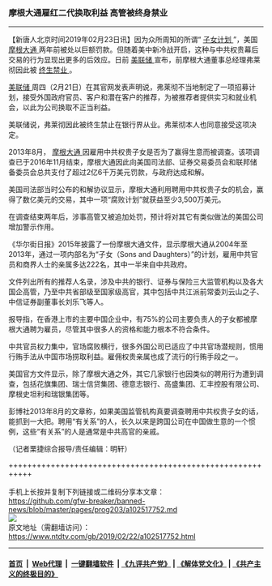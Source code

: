 ### 摩根大通雇红二代换取利益 高管被终身禁业
------------------------

<div class="post_content">
 <p>
  【新唐人北京时间2019年02月23日讯】因为众所周知的所谓“
  <a href="https://www.ntdtv.com/gb/子女计划.htm">
   子女计划
  </a>
  ”，美国
  <a href="https://www.ntdtv.com/gb/摩根大通.htm">
   摩根大通
  </a>
  两年前被处以巨额罚款。但随着美中新冷战开启，这种与中共权贵幕后交易的行为显现出更多的后效应。日前
  <a href="https://www.ntdtv.com/gb/美联储.htm">
   美联储
  </a>
  宣布，前摩根大通董事总经理弗莱彻因此被
  <a href="https://www.ntdtv.com/gb/终生禁业.htm">
   终生禁业
  </a>
  。
 </p>
 <p>
  <a href="https://www.ntdtv.com/gb/美联储.htm">
   美联储
  </a>
  周四（2月21日）在其官网发表声明说，弗莱彻不当地制定了一项招募计划，接受外国政府官员、客户和潜在客户的推荐，为被推荐者提供实习和就业机会，以此为公司换取不正当利益。
 </p>
 <p>
  美联储说，弗莱彻因此被终生禁止在银行界从业。弗莱彻本人也同意接受这项决定。
 </p>
 <p>
  2013年8月，
  <a href="https://www.ntdtv.com/gb/摩根大通.htm">
   摩根大通
  </a>
  因雇用中共权贵子女是否为了赢得生意而被调查。该项调查已于2016年11月结束，摩根大通因此向美国司法部、证券交易委员会和联邦储备委员会总共支付了超过2亿6千万美元罚款，与政府达成和解。
 </p>
 <p>
  美国司法部当时公布的和解协议显示，摩根大通利用聘用中共权贵子女的机会，赢得了数亿美元的交易，其中一项“腐败计划”就获益至少3,500万美元。
 </p>
 <p>
  在调查结束两年后，涉事高管又被追加处罚，预计将对其它有类似做法的美国公司增加警示作用。
 </p>
 <p>
  《华尔街日报》2015年披露了一份摩根大通文件，显示摩根大通从2004年至2013年，通过一项内部名为“子女（Sons and Daughters）”的计划，雇用中共官员和商界人士的亲属多达222名，其中一半来自中共政府。
 </p>
 <p>
  文件列出所有的推荐人名录，涉及中共的银行、证券与保险三大监管机构以及各大国企高管，乃至中共省部级至国家级高官，其中包括中共江派前常委刘云山之子、中信证券副董事长刘乐飞等人。
 </p>
 <p>
  报导指，在香港上市的主要中国企业中，有75%的公司主要负责人的子女都被摩根大通聘为雇员，尽管其中很多人的资格和能力根本不符合条件。
 </p>
 <p>
  中共官员权力集中，官场腐败横行，很多外国公司已适应了中共官场潜规则，惯用行贿手法从中国市场捞取利益。雇佣权贵亲属也成了流行的行贿手段之一。
 </p>
 <p>
  美国官方文件显示，除了摩根大通之外，其它几家银行也因类似的聘用行为遭到调查，包括花旗集团、瑞士信贷集团、德意志银行、高盛集团、汇丰控股有限公司、摩根史坦利和瑞银集团等。
 </p>
 <p>
  彭博社2013年8月的文章称，如果美国监管机构真要调查聘用中共权贵子女的话，能抓到一大把。聘用“有关系”的人，长久以来是跨国公司在中国做生意的一个惯例，这些“有关系”的人是通常是中共高官的亲戚。
 </p>
 <p>
  （记者栗捷综合报导/责任编辑：明轩）
 </p>
 <div class="single_ad">
 </div>
</div>

+++++++++++++++++++++++++++++++++++++++++++++++++++++++++++<br/><br/>
手机上长按并复制下列链接或二维码分享本文章：<br/>
https://github.com/gfw-breaker/banned-news/blob/master/pages/prog203/a102517752.md <br/>
<a href='https://github.com/gfw-breaker/banned-news/blob/master/pages/prog203/a102517752.md'><img src='https://github.com/gfw-breaker/banned-news/blob/master/pages/prog203/a102517752.md.png'/></a> <br/>
原文地址（需翻墙访问）：https://www.ntdtv.com/gb/2019/02/22/a102517752.html


------------------------
#### [首页](https://github.com/gfw-breaker/banned-news/blob/master/README.md) &nbsp;|&nbsp; [Web代理](https://github.com/labour-camp/helloworld) &nbsp;|&nbsp; [一键翻墙软件](https://github.com/gfw-breaker/nogfw/blob/master/README.md) &nbsp;| [《九评共产党》](https://github.com/gfw-breaker/9ping.md/blob/master/README.md#九评之一评共产党是什么) | [《解体党文化》](https://github.com/gfw-breaker/jtdwh.md/blob/master/README.md) | [《共产主义的终极目的》](https://github.com/gfw-breaker/gczydzjmd.md/blob/master/README.md)

